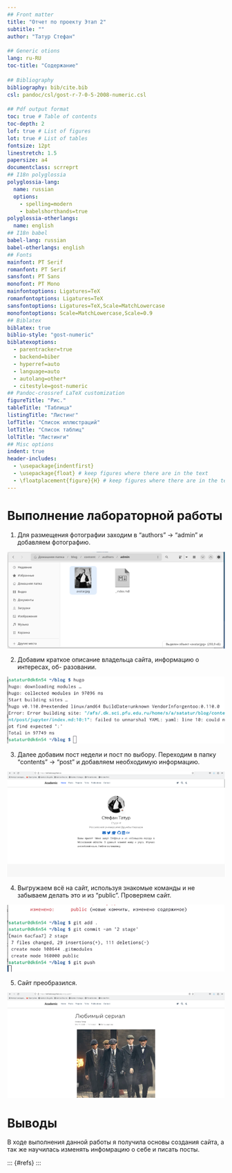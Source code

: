 ```yaml
---
## Front matter
title: "Отчет по проекту Этап 2"
subtitle: ""
author: "Татур Стефан"

## Generic otions
lang: ru-RU
toc-title: "Содержание"

## Bibliography
bibliography: bib/cite.bib
csl: pandoc/csl/gost-r-7-0-5-2008-numeric.csl

## Pdf output format
toc: true # Table of contents
toc-depth: 2
lof: true # List of figures
lot: true # List of tables
fontsize: 12pt
linestretch: 1.5
papersize: a4
documentclass: scrreprt
## I18n polyglossia
polyglossia-lang:
  name: russian
  options:
	- spelling=modern
	- babelshorthands=true
polyglossia-otherlangs:
  name: english
## I18n babel
babel-lang: russian
babel-otherlangs: english
## Fonts
mainfont: PT Serif
romanfont: PT Serif
sansfont: PT Sans
monofont: PT Mono
mainfontoptions: Ligatures=TeX
romanfontoptions: Ligatures=TeX
sansfontoptions: Ligatures=TeX,Scale=MatchLowercase
monofontoptions: Scale=MatchLowercase,Scale=0.9
## Biblatex
biblatex: true
biblio-style: "gost-numeric"
biblatexoptions:
  - parentracker=true
  - backend=biber
  - hyperref=auto
  - language=auto
  - autolang=other*
  - citestyle=gost-numeric
## Pandoc-crossref LaTeX customization
figureTitle: "Рис."
tableTitle: "Таблица"
listingTitle: "Листинг"
lofTitle: "Список иллюстраций"
lotTitle: "Список таблиц"
lolTitle: "Листинги"
## Misc options
indent: true
header-includes:
  - \usepackage{indentfirst}
  - \usepackage{float} # keep figures where there are in the text
  - \floatplacement{figure}{H} # keep figures where there are in the text
---
```


# Выполнение лабораторной работы

1. Для размещения фотографии заходим в “authors” -> “admin” и добавляем
фотографию. 

![Название рисунка](image/pic1.png)

2. Добавим краткое описание владельца сайта, информацию о интересах, об-
разовании. 

![Название рисунка](image/pic2.png)

3. Далее добавим пост недели и пост по выбору. Переходим в папку “contents”
-> “post” и добавляем необходимую информацию. 

![Название рисунка](image/pic3.png)

4. Выгружаем всё на сайт, используя знакомые команды и не забываем делать
это и из “public”. Проверяем сайт.

![Название рисунка](image/pic4.png)

5. Сайт преобразился.


![Название рисунка](image/pic5.png)

# Выводы

В ходе выполнения данной работы я получила основы создания сайта, а так же
научилась изменять инфомрацию о себе и писать посты.


::: {#refs}
:::
